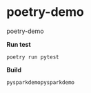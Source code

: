 # poetry-demo

poetry-demo



**Run test**

```
poetry run pytest
```


**Build**

```
pysparkdemopysparkdemo
```
